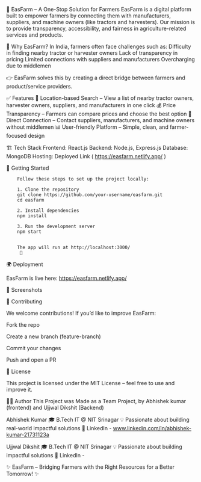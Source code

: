 🌱 EasFarm – A One-Stop Solution for Farmers
    EasFarm is a digital platform built to empower farmers by connecting them with manufacturers, suppliers, and machine owners (like tractors and harvesters).
    Our mission is to provide transparency, accessibility, and fairness in agriculture-related services and products.

🚜 Why EasFarm?
    In India, farmers often face challenges such as:
    Difficulty in finding nearby tractor or harvester owners
    Lack of transparency in pricing
    Limited connections with suppliers and manufacturers
    Overcharging due to middlemen

👉 EasFarm solves this by creating a direct bridge between farmers and product/service providers.

✅ Features
    📍 Location-based Search – View a list of nearby tractor owners, harvester owners, suppliers, and manufacturers in one click
    💰 Price Transparency – Farmers can compare prices and choose the best option
    🔗 Direct Connection – Contact suppliers, manufacturers, and machine owners without middlemen
    📊 User-friendly Platform – Simple, clean, and farmer-focused design


🏗️ Tech Stack
    Frontend: React.js
    Backend: Node.js, Express.js
    Database: MongoDB
    Hosting: Deployed Link
    ( https://easfarm.netlify.app/ )


🚀 Getting Started

        Follow these steps to set up the project locally:
        
        1. Clone the repository
        git clone https://github.com/your-username/easfarm.git
        cd easfarm
        
        2. Install dependencies
        npm install
        
        3. Run the development server
        npm start
        
        
        The app will run at http://localhost:3000/
         🎉
        
  🌍 Deployment
  
  EasFarm is live here: https://easfarm.netlify.app/
  
  📸 Screenshots
  
  
  
  🤝 Contributing
  
  We welcome contributions! If you’d like to improve EasFarm:
  
  Fork the repo
  
  Create a new branch (feature-branch)
  
  Commit your changes
  
  Push and open a PR

📜 License

This project is licensed under the MIT License – feel free to use and improve it.

👨‍💻 Author
This Project was Made as a Team Project, by Abhishek kumar (frontend) and Ujjwal Dikshit (Backend)

Abhishek Kumar
  🎓 B.Tech IT @ NIT Srinagar
  💡 Passionate about building real-world impactful solutions
  🔗 LinkedIn - www.linkedin.com/in/abhishek-kumar-21731123a

Ujjwal Dikshit
  🎓 B.Tech IT @ NIT Srinagar
  💡 Passionate about building impactful solutions
  🔗 LinkedIn - 

✨ EasFarm – Bridging Farmers with the Right Resources for a Better Tomorrow! ✨
